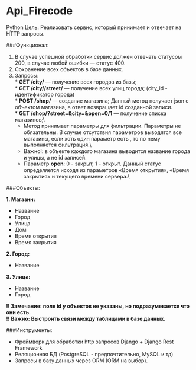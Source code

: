 # Api_Firecode

Python Цель:
  Реализовать сервис, который принимает и отвечает на HTTP запросы.

###Функционал:
  1. В случае успешной обработки сервис должен отвечать статусом 200, в случае любой ошибки — статус 400.
  2. Сохранение всех объектов в базе данных.
  3. Запросы:\
    * **GET /city/** — получение всех городов из базы;\
    * **GET /city//street/** — получение всех улиц города; (city_id - идентификатор города)\
    * **POST /shop/** — создание магазина; Данный метод получает json c объектом магазина, в ответ возвращает id созданной записи.\
    * **GET /shop/?street=&city=&open=0/1** — получение списка магазинов;\
      * Метод принимает параметры для фильтрации. Параметры не обязательны. В случае отсутствия параметров выводятся все магазины, если хоть один параметр есть , то по нему выполняется фильтрация.\
      * Важно!: в объекте каждого магазина выводится название города и улицы, а не id записей.
      * Параметр **open**: 0 - закрыт, 1 - открыт. Данный статус определяется исходя из параметров «Время открытия», «Время закрытия» и текущего времени сервера.\

###Объекты:

  **1. Магазин:**
   * Название
   * Город
   * Улица
   * Дом
   * Время открытия 
   * Время закрытия
    
  **2. Город:**
  * Название
    
  **3. Улица:**
  * Название
  * Город
    
**!! Замечание: поле id у объектов не указаны, но подразумевается что они есть.**\
**!! Важно: Выстроить связи между таблицами в базе данных.**

###Инструменты:

  * Фреймворк для обработки http запросов Django + Django Rest Framework
  * Реляционная БД (PostgreSQL - предпочтительно, MySQL и тд)
  * Запросы в базу данных через ORM (ORM на выбор).
